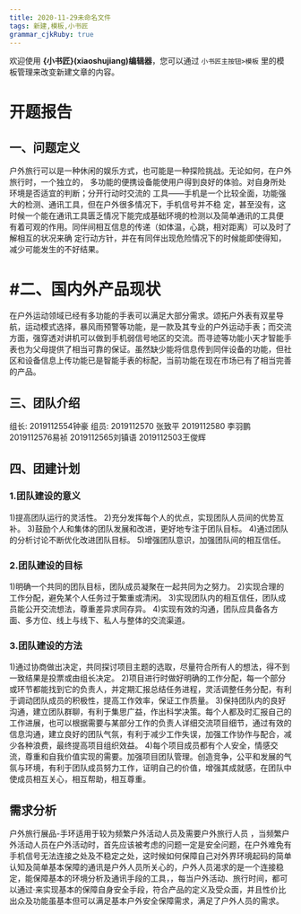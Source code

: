 ```yaml
---
title: 2020-11-29未命名文件 
tags: 新建,模板,小书匠
grammar_cjkRuby: true
---
```



欢迎使用 **{小书匠}(xiaoshujiang)编辑器**，您可以通过 `小书匠主按钮>模板` 里的模板管理来改变新建文章的内容。
# 开题报告
## 一、问题定义
户外旅行可以是一种休闲的娱乐方式，也可能是一种探险挑战。无论如何，在户外旅行时，一个独立的，
多功能的便携设备能使用户得到良好的体验。对自身所处环境是否适宜的判断；分开行动时交流的
工具——手机是一个比较全面，功能强大的检测、通讯工具，但在户外很多情况下，手机信号并不稳
定，甚至没有，这时候一个能在通讯工具匮乏情况下能完成基础环境的检测以及简单通讯的工具便
有着可观的作用。同伴间相互信息的传递（如体温，心跳，相对距离）可以及时了解相互的状况来确
定行动方针，并在有同伴出现危险情况下的时候能即使得知，减少可能发生的不好结果。
# #二、国内外产品现状
在户外运动领域已经有多功能的手表可以满足大部分需求。颂拓户外表有双星导航，运动模式选择，暴风雨预警等功能，是一款及其专业的户外运动手表；而交流方面，强穿透对讲机可以做到手机弱信号地区的交流。而寻迹等功能小天才智能手表也为父母提供了相当可靠的保证。虽然缺少能将信息传到同伴设备的功能，但社区和设备信息上传功能已是智能手表的标配，当前功能在现在市场已有了相当完善的产品。
## 三、团队介绍
组长:
2019112554钟豪
组员:
2019112570 张致平
2019112580 李羽鹏
2019112576易祯
2019112565刘镇语
2019112503王俊辉
## 四、团建计划
### 1.团队建设的意义
 1)提高团队运行的灵活性。 
 2)充分发挥每个人的优点，实现团队人员间的优势互补。 
 3)鼓励个人和集体的团队发展和改进，更好地专注于团队目标。 
 4)通过团队的分析讨论不断优化改进团队目标。
 5)增强团队意识，加强团队间的相互信任。

### 2.团队建设的目标
1)明确一个共同的团队目标，团队成员凝聚在一起共同为之努力。
2)实现合理的工作分配，避免某个人任务过于繁重或清闲。
3)实现团队内的相互信任，团队成员能公开交流想法，尊重差异求同存异。
4)实现有效的沟通，团队应具备各方面、多方位、线上与线下、私人与整体的交流渠道。

### 3.团队建设的方法
 1)通过协商做出决定，共同探讨项目主题的选取，尽量符合所有人的想法，得不到一致结果是投票或由组长决定。
 2)项目进行时做好明确的工作分配，每一个部分或环节都能找到它的负责人，并定期汇报总结任务进程，灵活调整任务分配，有利于调动团队成员的积极性，提高工作效率，保证工作质量。
 3)保持团队内的良好沟通，建立团队群聊，有利于集思广益，作出科学决策。每个人都及时汇报自己的工作进展，也可以根据需要与某部分工作的负责人详细交流项目细节，通过有效的信息沟通，建立良好的团队气氛，有利于减少工作失误，加强工作协作与配合，减少各种浪费，最终提高项目组织效益。
 4)每个项目成员都有个人安全，情感交流，尊重和自我价值实现的需要。加强项目团队管理。创造竞争，公平和发展的气氛与环境，有利于团队成员努力工作，证明自己的价值，增强其成就感，在团队中使成员相互关心，相互帮助，相互尊重。
## 需求分析
户外旅行展品-手环适用于较为频繁户外活动人员及需要户外旅行人员 ，当频繁户外活动人员在户外活动时，首先应该被考虑的问题一定是安全问题，在户外难免有手机信号无法连接之处及不稳定之处，这时候如何保障自己对外界环境起码的简单认知及简单基本保障的通讯是户外人员所关心的，户外人员渴求的是一个连接稳定，能保障基本的环境分析及通讯手段的工具，，每当户外活动、旅行时间，都可以通过·来实现基本的保障自身安全手段，符合产品的定义及受众面，并且性价比出众及功能虽基本但可以满足基本户外安全保障需求，满足了户外人员的需求。